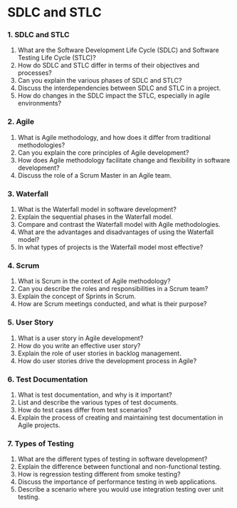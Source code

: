 # SDLC and STLC

### 1. SDLC and STLC
   1. What are the Software Development Life Cycle (SDLC) and Software Testing Life Cycle (STLC)?
   2. How do SDLC and STLC differ in terms of their objectives and processes?
   3. Can you explain the various phases of SDLC and STLC?
   4. Discuss the interdependencies between SDLC and STLC in a project.
   5. How do changes in the SDLC impact the STLC, especially in agile environments?

### 2. Agile
   1. What is Agile methodology, and how does it differ from traditional methodologies?
   2. Can you explain the core principles of Agile development?
   3. How does Agile methodology facilitate change and flexibility in software development?
   4. Discuss the role of a Scrum Master in an Agile team.

### 3. Waterfall
   1. What is the Waterfall model in software development?
   2. Explain the sequential phases in the Waterfall model.
   3. Compare and contrast the Waterfall model with Agile methodologies.
   4. What are the advantages and disadvantages of using the Waterfall model?
   5. In what types of projects is the Waterfall model most effective?

### 4. Scrum
   1. What is Scrum in the context of Agile methodology?
   2. Can you describe the roles and responsibilities in a Scrum team?
   3. Explain the concept of Sprints in Scrum.
   4. How are Scrum meetings conducted, and what is their purpose?

### 5. User Story
   1. What is a user story in Agile development?
   2. How do you write an effective user story?
   3. Explain the role of user stories in backlog management.
   4. How do user stories drive the development process in Agile?

### 6. Test Documentation
   1. What is test documentation, and why is it important?
   2. List and describe the various types of test documents.
   3. How do test cases differ from test scenarios?
   4. Explain the process of creating and maintaining test documentation in Agile projects.

### 7. Types of Testing
   1. What are the different types of testing in software development?
   2. Explain the difference between functional and non-functional testing.
   3. How is regression testing different from smoke testing?
   4. Discuss the importance of performance testing in web applications.
   5. Describe a scenario where you would use integration testing over unit testing.